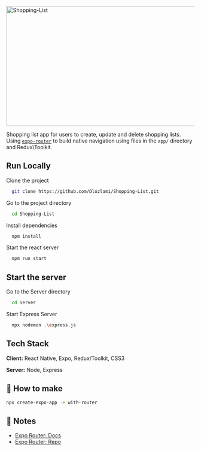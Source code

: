 <img src="https://socialify.git.ci/Dlozlami/Shopping-List/image?language=1&owner=1&name=1&stargazers=1&theme=Light" alt="Shopping-List" width="640" height="320" />

Shopping list app for users to create, update and delete shopping lists. Using [`expo-router`](https://expo.github.io/router) to build native navigation using files in the `app/` directory and Redux\Toolkit.

## Run Locally

Clone the project

```bash
  git clone https://github.com/Dlozlami/Shopping-List.git
```

Go to the project directory

```bash
  cd Shopping-List
```

Install dependencies

```bash
  npm install
```

Start the react server

```bash
  npm run start
```

## Start the server

Go to the Server directory

```bash
  cd Server
```
Start Express Server
```bash
  npx nodemon .\express.js 
```

## Tech Stack

**Client:** React Native, Expo, Redux/Toolkit, CSS3

**Server:** Node, Express

## 🚀 How to make

```sh
npx create-expo-app -e with-router
```

## 📝 Notes

- [Expo Router: Docs](https://expo.github.io/router)
- [Expo Router: Repo](https://github.com/expo/router)

